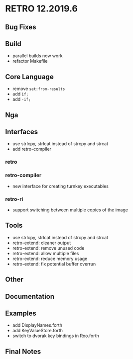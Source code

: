 # RETRO 12.2019.6

## Bug Fixes

## Build

- parallel builds now work
- refactor Makefile

## Core Language

- remove `set:from-results`
- add `if;`
- add `-if;`

## Nga

## Interfaces

- use strlcpy, strlcat instead of strcpy and strcat
- add retro-compiler

### retro

### retro-compiler

- new interface for creating turnkey executables

### retro-ri

- support switching between multiple copies of the image

## Tools

- use strlcpy, strlcat instead of strcpy and strcat
- retro-extend: cleaner output
- retro-extend: remove unused code
- retro-extend: allow multiple files
- retro-extend: reduce memory usage
- retro-extend: fix potential buffer overrun

## Other

## Documentation

## Examples

- add DisplayNames.forth
- add KeyValueStore.forth
- switch to dvorak key bindings in Roo.forth

## Final Notes
